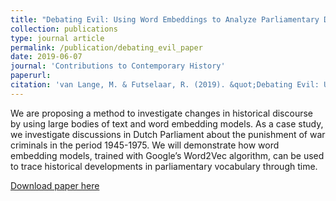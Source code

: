 ```yaml
---
title: "Debating Evil: Using Word Embeddings to Analyze Parliamentary Debates on War Criminals in The Netherlands"
collection: publications
type: journal article
permalink: /publication/debating_evil_paper
date: 2019-06-07
journal: 'Contributions to Contemporary History'
paperurl: 
citation: 'van Lange, M. & Futselaar, R. (2019). &quot;Debating Evil: Using Word Embeddings to Analyze Parliamentary Debates on War Criminals in The Netherlands.&quot; <i>Contributions to Contemporary History</i>, Vol 59 No 1 (2019): Digital Humanities and Language Technologies '
---
```

We are proposing a method to investigate changes in historical discourse by using large bodies of text and word embedding models. As a case study, we investigate discussions in Dutch Parliament about the punishment of war criminals in the period 1945-1975. We will demonstrate how word embedding models, trained with Google’s Word2Vec algorithm, can be used to trace historical developments in parliamentary vocabulary through time.

[Download paper here](http://ojs.inz.si/pnz/article/view/322)
